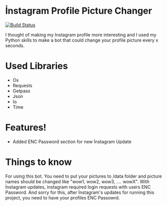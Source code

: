 # İnstagram Profile Picture Changer

[![Build Status](https://travis-ci.org/joemccann/dillinger.svg?branch=master)](https://travis-ci.org/joemccann/dillinger)

I thought of making my Instagram profile more interesting and I used my Python skills to make a bot that could change your profile picture every x seconds.

# Used Libraries
  - Os
  - Requests
  - Getpass
  - Json
  - Io
  - Time

# Features!

  - Added ENC Password section for new İnstagram Update

# Things to know
 For using this bot. You need to put your pictures to /data folder and picture names should be changed like "wow1, wow2, wow3, .... wowX".
 With İnstagram updates, instagram required login requests with users ENC Password. And sorry for this, after İnstagram's updates for running this project, you need to have your profiles ENC Passowrd.


